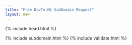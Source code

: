 ```yaml
---
title: "Free DevTo.ML SubDomain Request"
layout: new
---
```


{% include head.html %}

{% include subdomain.html %}
{% include validate.html %}
